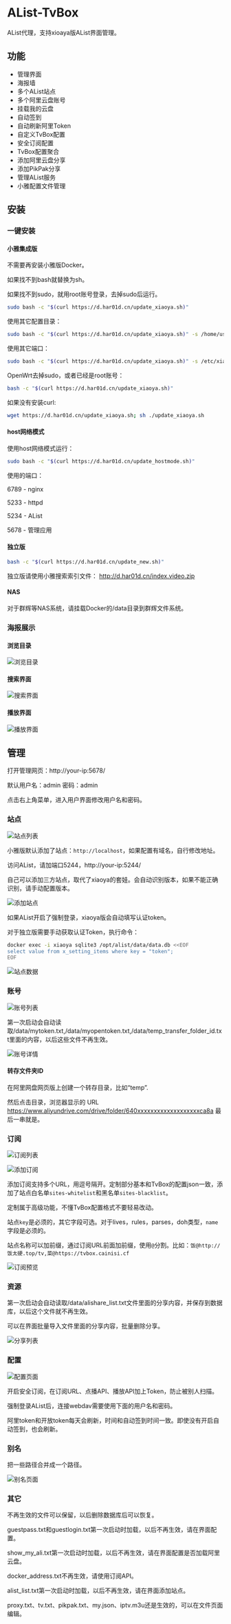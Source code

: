 # AList-TvBox
AList代理，支持xioaya版AList界面管理。
## 功能
- 管理界面
- 海报墙
- 多个AList站点
- 多个阿里云盘账号
- 挂载我的云盘
- 自动签到
- 自动刷新阿里Token
- 自定义TvBox配置
- 安全订阅配置
- TvBox配置聚合
- 添加阿里云盘分享
- 添加PikPak分享
- 管理AList服务
- 小雅配置文件管理

## 安装
### 一键安装
#### 小雅集成版
不需要再安装小雅版Docker。

如果找不到bash就替换为sh。

如果找不到sudo，就用root账号登录，去掉sudo后运行。

```bash
sudo bash -c "$(curl https://d.har01d.cn/update_xiaoya.sh)"
```
使用其它配置目录：
```bash
sudo bash -c "$(curl https://d.har01d.cn/update_xiaoya.sh)" -s /home/user/atv
```
使用其它端口：
```bash
sudo bash -c "$(curl https://d.har01d.cn/update_xiaoya.sh)" -s /etc/xiaoya 8080
```
OpenWrt去掉sudo，或者已经是root账号：
```bash
bash -c "$(curl https://d.har01d.cn/update_xiaoya.sh)"
```

如果没有安装curl:
```bash
wget https://d.har01d.cn/update_xiaoya.sh; sh ./update_xiaoya.sh
```

#### host网络模式
使用host网络模式运行：
```bash
sudo bash -c "$(curl https://d.har01d.cn/update_hostmode.sh)"
```
使用的端口：

6789 - nginx

5233 - httpd

5234 - AList

5678 - 管理应用

#### 独立版
```bash
bash -c "$(curl https://d.har01d.cn/update_new.sh)"
```
独立版请使用小雅搜索索引文件： http://d.har01d.cn/index.video.zip

#### NAS
对于群辉等NAS系统，请挂载Docker的/data目录到群辉文件系统。

### 海报展示
#### 浏览目录
![浏览目录](https://raw.githubusercontent.com/power721/alist-tvbox/master/doc/poster1.jpg)
#### 搜索界面
![搜索界面](https://raw.githubusercontent.com/power721/alist-tvbox/master/doc/poster2.jpg)
#### 播放界面
![播放界面](https://raw.githubusercontent.com/power721/alist-tvbox/master/doc/poster3.jpg)

## 管理
打开管理网页：http://your-ip:5678/ 

默认用户名：admin 密码：admin

点击右上角菜单，进入用户界面修改用户名和密码。

### 站点
![站点列表](https://raw.githubusercontent.com/power721/alist-tvbox/master/doc/atv_sites.png)

小雅版默认添加了站点：`http://localhost`，如果配置有域名，自行修改地址。

访问AList，请加端口5244，http://your-ip:5244/

自己可以添加三方站点，取代了xiaoya的套娃。会自动识别版本，如果不能正确识别，请手动配置版本。

![添加站点](https://raw.githubusercontent.com/power721/alist-tvbox/master/doc/atv_site_config.png)

如果AList开启了强制登录，xiaoya版会自动填写认证token。

对于独立版需要手动获取认证Token，执行命令：
```bash
docker exec -i xiaoya sqlite3 /opt/alist/data/data.db <<EOF
select value from x_setting_items where key = "token"; 
EOF
```

![站点数据](https://raw.githubusercontent.com/power721/alist-tvbox/master/doc/atv_site_data.png)

### 账号
![账号列表](https://raw.githubusercontent.com/power721/alist-tvbox/master/doc/atv_account.png)

第一次启动会自动读取/data/mytoken.txt,/data/myopentoken.txt,/data/temp_transfer_folder_id.txt里面的内容，以后这些文件不再生效。

![账号详情](https://raw.githubusercontent.com/power721/alist-tvbox/master/doc/atv_account_detail.png)

#### 转存文件夹ID
在阿里网盘网页版上创建一个转存目录，比如“temp”.

然后点击目录，浏览器显示的 URL
https://www.aliyundrive.com/drive/folder/640xxxxxxxxxxxxxxxxxxxca8a 最后一串就是。

### 订阅
![订阅列表](https://raw.githubusercontent.com/power721/alist-tvbox/master/doc/atv_sub.png)

![添加订阅](https://raw.githubusercontent.com/power721/alist-tvbox/master/doc/atv_sub_config.png)

添加订阅支持多个URL，用逗号隔开。定制部分基本和TvBox的配置json一致，添加了站点白名单`sites-whitelist`和黑名单`sites-blacklist`。

定制属于高级功能，不懂TvBox配置格式不要轻易改动。

站点`key`是必须的，其它字段可选。对于lives，rules，parses，doh类型，`name`字段是必须的。

站点名称可以加前缀，通过订阅URL前面加前缀，使用`@`分割。比如：`饭@http://饭太硬.top/tv,菜@https://tvbox.cainisi.cf`

![订阅预览](https://raw.githubusercontent.com/power721/alist-tvbox/master/doc/atv_sub_data.png)

### 资源
第一次启动会自动读取/data/alishare_list.txt文件里面的分享内容，并保存到数据库，以后这个文件就不再生效。

可以在界面批量导入文件里面的分享内容，批量删除分享。

![分享列表](https://raw.githubusercontent.com/power721/alist-tvbox/master/doc/atv_shares.png)

### 配置
![配置页面](https://raw.githubusercontent.com/power721/alist-tvbox/master/doc/atv_config.png)

开启安全订阅，在订阅URL、点播API、播放API加上Token，防止被别人扫描。

强制登录AList后，连接webdav需要使用下面的用户名和密码。

阿里token和开放token每天会刷新，时间和自动签到时间一致。即使没有开启自动签到，也会刷新。

### 别名
把一些路径合并成一个路径。

![别名页面](https://raw.githubusercontent.com/power721/alist-tvbox/master/doc/atv_alias.png)

### 其它
不再生效的文件可以保留，以后删除数据库后可以恢复。

guestpass.txt和guestlogin.txt第一次启动时加载，以后不再生效，请在界面配置。

show_my_ali.txt第一次启动时加载，以后不再生效，请在界面配置是否加载阿里云盘。

docker_address.txt不再生效，请使用订阅API。

alist_list.txt第一次启动时加载，以后不再生效，请在界面添加站点。

proxy.txt、tv.txt、pikpak.txt、my.json、iptv.m3u还是生效的，可以在文件页面编辑。
